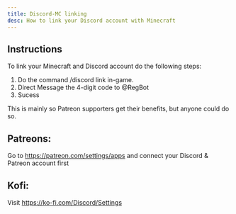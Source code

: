 ```yaml
---
title: Discord-MC linking
desc: How to link your Discord account with Minecraft
---
```


## Instructions

To link your Minecraft and Discord account do the following steps:

1. Do the command /discord link in-game.
2. Direct Message the 4-digit code to @RegBot
3. Sucess

This is mainly so Patreon supporters get their benefits, but anyone could do so.

## Patreons:

Go to https://patreon.com/settings/apps and connect your Discord & Patreon account first

## Kofi:

Visit https://ko-fi.com/Discord/Settings

